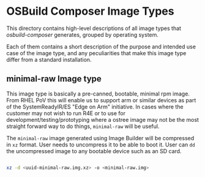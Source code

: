 # OSBuild Composer Image Types

This directory contains high-level descriptions of all image types that
*osbuild-composer* generates, grouped by operating system.

Each of them contains a short description of the purpose and intended use case
of the image type, and any peculiarities that make this image type differ from
a standard installation.

## minimal-raw Image type

This image type is basically a pre-canned, bootable, minimal rpm image.
From RHEL PoV this will enable us to support arm or similar devices as part
of the SystemReadyIR/ES "Edge on Arm" initiative. In cases where the customer
may not wish to run R4E or to use for development/testing/prototyping where a
ostree image may not be the most straight forward way to do things, `minimal-raw`
will be useful.


The `minimal-raw` image generated using Image Builder will be compressed in
`xz` format. User needs to uncompress it to be able to boot it. User can `dd`
the uncompressed image to any bootable device such as an SD card.

``` bash

xz -d <uuid-minimal-raw.img.xz> -o <minimal-raw.img>

```